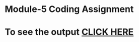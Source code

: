 # Module-5 Coding Assignment

# To see the output [CLICK HERE](https://sid-tanwar.github.io/Coursera-HTML-CSS-and-JavaScript-for-Web-Developers/Assignments/module5-solution/index.html)
